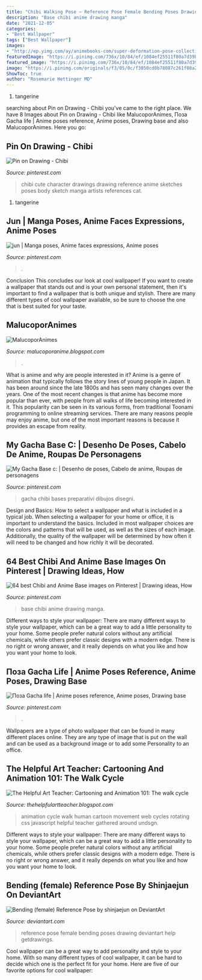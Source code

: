```yaml
---
title: "Chibi Walking Pose ~ Reference Pose Female Bending Poses Drawing Deviantart Help Getdrawings"
description: "Base chibi anime drawing manga"
date: "2021-12-05"
categories:
- "Best Wallpaper"
tags: ["Best Wallpaper"]
images:
- "http://ep.yimg.com/ay/animebooks-com/super-deformation-pose-collection-character-variation-pose-reference-book-12.gif"
featuredImage: "https://i.pinimg.com/736x/10/84/ef/1084ef25511f80a7d39b603e77221e2b.jpg"
featured_image: "https://i.pinimg.com/736x/10/84/ef/1084ef25511f80a7d39b603e77221e2b.jpg"
image: "https://i.pinimg.com/originals/f3/05/0c/f3050cd0b78087c261f08a23dda9f255.jpg"
ShowToc: true
author: "Rosemarie Hettinger MD"
---
```



1. tangerine 

	

		
searching about Pin on Drawing - Chibi you've came to the right place. We have 8 Images about Pin on Drawing - Chibi like MalucoporAnimes, Поза Gacha life | Anime poses reference, Anime poses, Drawing base and also MalucoporAnimes. Here you go:
		
    
## Pin On Drawing - Chibi

<img loading=lazy src="https://i.pinimg.com/originals/f3/05/0c/f3050cd0b78087c261f08a23dda9f255.jpg" onerror="this.onerror=null;this.src='https://tse4.mm.bing.net/th?id=OIP.Prv81bTEwqwrOCsvV9QgQQHaEx&amp;pid=15.1';" alt="Pin on Drawing - Chibi">

_Source: pinterest.com_

>chibi cute character drawings drawing reference anime sketches poses body sketch manga artists references cat. 

	

1. tangerine 

    
## Jun | Manga Poses, Anime Faces Expressions, Anime Poses

<img loading=lazy src="https://i.pinimg.com/736x/a1/54/cf/a154cf5f4305fc5b259dc69becea3418--www-facebook-com-character-design-references.jpg" onerror="this.onerror=null;this.src='https://tse4.mm.bing.net/th?id=OIP.dW8_tZAXZuVZO16V5RqE1wAAAA&amp;pid=15.1';" alt="jun | Manga poses, Anime faces expressions, Anime poses">

_Source: pinterest.com_

>. 

	

Conclusion
This concludes our look at cool wallpaper! If you want to create a wallpaper that stands out and is your own personal statement, then it's important to find a wallpaper that is both unique and stylish. There are many different types of cool wallpaper available, so be sure to choose the one that is best suited for your taste.

    
## MalucoporAnimes

<img loading=lazy src="http://ep.yimg.com/ay/animebooks-com/super-deformation-pose-collection-character-variation-pose-reference-book-12.gif" onerror="this.onerror=null;this.src='https://tse4.mm.bing.net/th?id=OIP.F5l8rsHv6VzmcUnGfQT9CAHaJ4&amp;pid=15.1';" alt="MalucoporAnimes">

_Source: malucoporanime.blogspot.com_

>. 

	

What is anime and why are people interested in it?
Anime is a genre of animation that typically follows the story lines of young people in Japan. It has been around since the late 1800s and has seen many changes over the years. One of the most recent changes is that anime has become more popular than ever, with people from all walks of life becoming interested in it. This popularity can be seen in its various forms, from traditional Toonami programming to online streaming services. There are many reasons people may enjoy anime, but one of the most important reasons is because it provides an escape from reality.

    
## My Gacha Base C: | Desenho De Poses, Cabelo De Anime, Roupas De Personagens

<img loading=lazy src="https://i.pinimg.com/736x/10/84/ef/1084ef25511f80a7d39b603e77221e2b.jpg" onerror="this.onerror=null;this.src='https://tse4.mm.bing.net/th?id=OIP.ffH61SoLwyDFyBsjDuqPWAAAAA&amp;pid=15.1';" alt="My Gacha Base c: | Desenho de poses, Cabelo de anime, Roupas de personagens">

_Source: pinterest.com_

>gacha chibi bases preparativi dibujos disegni. 

	

Design and Basics: How to select a wallpaper and what is included in a typical job.
When selecting a wallpaper for your home or office, it is important to understand the basics. Included in most wallpaper choices are the colors and patterns that will be used, as well as the sizes of each image. Additionally, the quality of the wallpaper will be determined by how often it will need to be changed and how richly it will be decorated.

    
## 64 Best Chibi And Anime Base Images On Pinterest | Drawing Ideas, How

<img loading=lazy src="https://i.pinimg.com/736x/59/60/98/5960980c7d8ef3b5c051617cf85fd378.jpg" onerror="this.onerror=null;this.src='https://tse4.mm.bing.net/th?id=OIP.lCJyCPMVDQPEKZrUZFnJOQHaHa&amp;pid=15.1';" alt="64 best Chibi and Anime Base images on Pinterest | Drawing ideas, How">

_Source: pinterest.com_

>base chibi anime drawing manga. 

	

Different ways to style your wallpaper:
There are many different ways to style your wallpaper, which can be a great way to add a little personality to your home. Some people prefer natural colors without any artificial chemicals, while others prefer classic designs with a modern edge. There is no right or wrong answer, and it really depends on what you like and how you want your home to look.

    
## Поза Gacha Life | Anime Poses Reference, Anime Poses, Drawing Base

<img loading=lazy src="https://i.pinimg.com/736x/51/41/b2/5141b2c9001500ebf08fd6c4c40cd8bf.jpg" onerror="this.onerror=null;this.src='https://tse3.mm.bing.net/th?id=OIP.ahc6TFw5sVaoMaFQUjQ1QAAAAA&amp;pid=15.1';" alt="Поза Gacha life | Anime poses reference, Anime poses, Drawing base">

_Source: pinterest.com_

>. 

	



Wallpapers are a type of photo wallpaper that can be found in many different places online. They are any type of image that is put on the wall and can be used as a background image or to add some Personality to an office.

    
## The Helpful Art Teacher: Cartooning And Animation 101: The Walk Cycle

<img loading=lazy src="https://4.bp.blogspot.com/-AAPEUJ9YemE/W5V387tUGpI/AAAAAAAAO5c/VeF2w9pfiLoHDrbX4V5F-C2NKtjWKJxJQCLcBGAs/s1600/Cartoon%2BWalk%2BCycle.JPG" onerror="this.onerror=null;this.src='https://tse3.mm.bing.net/th?id=OIP.p6pc3NZPvs9fM0WH9vnDYQHaD7&amp;pid=15.1';" alt="The Helpful Art Teacher: Cartooning and Animation 101: The walk cycle">

_Source: thehelpfulartteacher.blogspot.com_

>animation cycle walk human cartoon movement web cycles rotating css javascript helpful teacher gathered around undsgn. 

	

Different ways to style your wallpaper:
There are many different ways to style your wallpaper, which can be a great way to add a little personality to your home. Some people prefer natural colors without any artificial chemicals, while others prefer classic designs with a modern edge. There is no right or wrong answer, and it really depends on what you like and how you want your home to look.

    
## Bending (female) Reference Pose By Shinjaejun On DeviantArt

<img loading=lazy src="https://images-wixmp-ed30a86b8c4ca887773594c2.wixmp.com/intermediary/f/1d05ed57-af59-47d7-bd33-dfd6b41552dc/d921zfz-65c25f6b-2368-4d8b-8ddd-eb5010452519.jpg/v1/fill/w_600,h_849,q_70,strp/bending__female__reference_pose_by_shinjaejun_d921zfz-fullview.jpg" onerror="this.onerror=null;this.src='https://tse4.mm.bing.net/th?id=OIP.eDcE3zmjtnB1zRUAfwXSfgHaKe&amp;pid=15.1';" alt="Bending (female) Reference Pose by shinjaejun on DeviantArt">

_Source: deviantart.com_

>reference pose female bending poses drawing deviantart help getdrawings. 

	

Cool wallpaper can be a great way to add personality and style to your home. With so many different types of cool wallpaper, it can be hard to decide which one is the perfect fit for your home. Here are five of our favorite options for cool wallpaper: 

